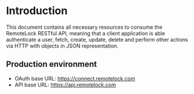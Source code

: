 # Introduction

This document contains all necessary resources to consume the RemoteLock RESTful API,
meaning that a client application is able authenticate a user, fetch, create,
update, delete and perform other actions via HTTP with objects in JSON representation.

## Production environment

  * OAuth base URL: <span class="oauth-base-url">https://connect.remotelock.com</span>
  * API base URL: <span class="api-base-url">https://api.remotelock.com</span>

